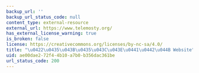 ```yaml
---
backup_url: ''
backup_url_status_code: null
content_type: external-resource
external_url: https://www.telemosty.org/
has_external_license_warning: true
is_broken: false
license: https://creativecommons.org/licenses/by-nc-sa/4.0/
title: "\u0422\u0435\u043B\u0435\u043C\u043E\u0441\u0442\u044B Website"
uid: ae00dae2-72f4-4b10-a7b0-b356dac361be
url_status_code: 200
---
```

